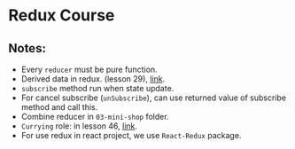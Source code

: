 # Redux Course

## Notes:

-  Every `reducer` must be pure function.
-  Derived data in redux. (lesson 29), [link](https://redux.js.org/usage/deriving-data-selectors).
-  `subscribe` method run when state update.
-  For cancel subscribe (`unSubscribe`), can use returned value of subscribe method and call this.
- Combine reducer in `03-mini-shop` folder.
- `Currying` role: in lesson 46, [link](https://javascript.info/currying-partials).
- For use redux in react project, we use `React-Redux` package.
